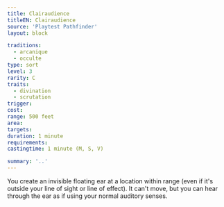 ```yaml
---
title: Clairaudience
titleEN: Clairaudience
source: 'Playtest Pathfinder'
layout: block

traditions:
  - arcanique
  - occulte
type: sort
level: 3
rarity: C
traits:
  - divination
  - scrutation
trigger: 
cost: 
range: 500 feet
area: 
targets: 
duration: 1 minute
requirements: 
castingtime: 1 minute (M, S, V)

summary: '..'
---
```

You create an invisible floating ear at a location within range (even if it's outside your line of sight or line of effect). It can't move, but you can hear through the ear as if using your normal auditory senses.